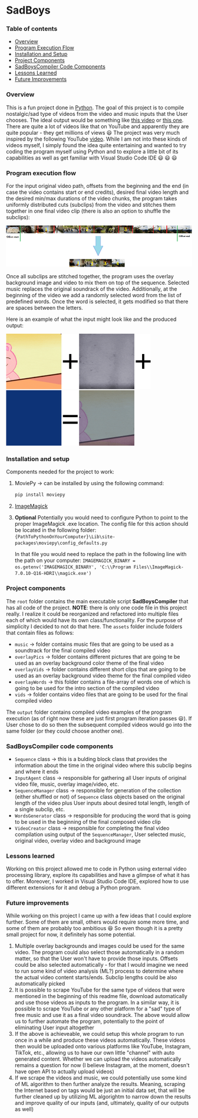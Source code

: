 # SadBoys
### Table of contents
- [Overview](#overview)
- [Program Execution Flow](#program-execution-flow)
- [Installation and Setup](#installation-and-setup)
- [Project Components](#project-components)
- [SadBoysCompiler Code Components](#sadboyscompiler-code-components)
- [Lessons Learned](#lessons-learned)
- [Future Improvements](#future-improvements)

### Overview
This is a fun project done in [Python](https://www.python.org/). The goal of this project is to compile nostalgic/sad type of videos from the video and music inputs that the User chooses. The ideal output would be something like [this video](https://www.youtube.com/watch?v=cFpekJ5h1XY&list=RDC02WOL9lLx8&index=4) or [this one](https://www.youtube.com/watch?v=M9Y2p5l6IWU&list=RDC02WOL9lLx8&index=36). There are quite a lot of videos like that on YouTube and apparently they are quite popular - they get millions of views :smiley: The project was very much inspired by the following YouTube [video](https://www.youtube.com/watch?v=EmZX9fgHoYk).
While I am not into these kinds of videos myself, I simply found the idea quite entertaining and wanted to try coding the program myself using Python and to explore a little bit of its capabilities as well as get familiar with Visual Studio Code IDE :smiley: :smiley: :smiley:

### Program execution flow
For the input original video path, offsets from the beginning and the end (in case the video contains start or end credits), desired final video length and the desired min/max durations of the video chunks, the program takes uniformly distributed cuts (subclips) from the video and stitches them together in one final video clip (there is also an option to shuffle the subclips):

![Movie preview subclips diagram](./readme_images/movie_preview.png)

Once all subclips are stitched together, the program uses the overlay background image and video to mix them on top of the sequence. Selected music replaces the original soundrack of the video. Additionally, at the beginning of the video we add a randomly selected word from the list of predefined words. Once the word is selected, it gets modified so that there are spaces between the letters.

Here is an example of what the input might look like and the produced output:

![Example video input](./readme_images/input_video_example.gif) ![Plus](./readme_images/plus_sign.png) ![Example overlay video](./readme_images/input_overlay_video_example.gif) ![Plus](./readme_images/plus_sign.png) ![Example overlay background](./readme_images/video_overlay_background.png) ![Equals](./readme_images/equals_sign.png) ![Example video output](./readme_images/output_video_example.gif)

### Installation and setup
Components needed for the project to work:
1) MoviePy -> can be installed by using the following command:

    ```sh 
    pip install moviepy
    ```
    
2) [ImageMagick](https://imagemagick.org/)
3) __Optional__
Potentially you would need to configure Python to point to the proper ImageMagick .exe location. The config file for this action should be located in the following folder:
    ```{PathToPythonOnYourComputer}\Lib\site-packages\moviepy\config_defaults.py```
    
    In that file you would need to replace the path in the following line with the path on your computer:
    ```IMAGEMAGICK_BINARY = os.getenv('IMAGEMAGICK_BINARY', 'C:\\Program Files\\ImageMagick-7.0.10-Q16-HDRI\\magick.exe')```

### Project components
The ```root``` folder contains the main executable script __SadBoysCompiler__ that has all code of the project. __NOTE__: there is only one code file in this project really. I realize it could be reorganized and refactored into multiple files each of which would have its own class/functionality. For the purpose of simplicity I decided to not do that here.
The ```assets``` folder include folders that contain files as follows:

- ```music``` -> folder contains music files that are going to be used as a soundtrack for the final compiled video
- ```overlayPics``` -> folder contains different pictures that are going te be used as an overlay background color theme of the final video
- ```overlayVids``` -> folder contains different short clips that are going to be used as an overlay background video theme for the final compiled video
- ```overlayWords``` -> this folder contains a file-array of words one of which is going to be used for the intro section of the compiled video
- ```vids``` -> folder contains video files that are going to be used for the final compiled video

The ```output``` folder contains compiled video examples of the program execution (as of right now these are just first program iteration passes :smiley:). If User chose to do so then the subsequent compiled videos would go into the same folder (or they could choose another one).

### SadBoysCompiler code components
- ```Sequence``` class -> this is a bulding block class that provides the information about the time in the original video where this subclip begins and where it ends
- ```InputAgent``` class -> responsible for gathering all User inputs of original video file, music, overlay image/video, etc.
- ```SequenceManager``` class -> responsible for generation of the collection (either shuffled or not) of ```Sequence``` class objects based on the original length of the video plus User inputs about desired total length, length of a single subclip, etc.
- ```WordsGenerator``` class -> responsible for producing the word that is going to be used in the beginning of the final composed video clip
- ```VideoCreator``` class -> responsible for completing the final video compilation using output of the ```SequenceManager```, User selected music, original video, overlay video and background image

### Lessons learned
Working on this project allowed me to code in Python using external video processing library, explore its capabilities and have a glimpse of what it has to offer. Moreover, I worked in Visual Studio Code IDE, explored how to use different extensions for it and debug a Python program.

### Future improvements
While working on this project I came up with a few ideas that I could explore further. Some of them are small, others would require some more time, and some of them are probably too ambitious :laughing: So even though it is a pretty small project for now, it definitely has some potential.
1) Multiple overlay backgrounds and images could be used for the same video. The program could also select those automatically in a random matter, so that the User won't have to provide those inputs. Offsets could be also selected automatically - for that I would imagine we need to run some kind of video analysis (ML?) process to determine where the actual video content starts/ends. Subclip lengths could be also automatically picked
2) It is possible to scrape YouTube for the same type of videos that were mentioned in the beginning of this readme file, download automatically and use those videos as inputs to the program. In a similar way, it is possible to scrape YouTube or any other platform for a "sad" type of free music and use it as a final video soundrack. The above would allow us to further automate the program, potentially to the point of eliminating User input altogether
3) If the above is achieveable, we could setup this whole program to run once in a while and produce these videos automatically. These videos then would be uploaded onto various platforms like YouTube, Instagram, TikTok, etc., allowing us to have our own little "channel" with auto generated content. Whether we can upload the videos automatically remains a question for now (I believe Instagram, at the moment, doesn't have open API to actually upload videos)
4) If we scrape the videos and music, we could potentially use some kind of ML algorithm to then further analyze the results. Meaning, scraping the Internet based on tags would be just an initial data set, that will be further cleaned up by utilizing ML algorightm to narrow down the results and improve quality of our inputs (and, ultimately, quality of our outputs as well)
